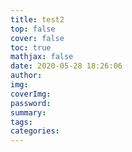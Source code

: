 ```yaml
---
title: test2
top: false
cover: false
toc: true
mathjax: false
date: 2020-05-28 18:26:06
author:
img:
coverImg:
password:
summary:
tags:
categories:
---
```

